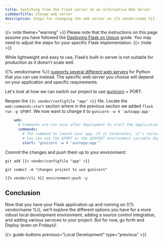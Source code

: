 ```yaml
---
title: Switching from the Flask server to an alternative Web Server
sidebarTitle: Change web server
description: Steps for changing the web server on {{% vendor/name %}}.
---
```

{{< note theme="warning" >}}
Please note that the instructions on this page assume you have followed the
[Deploying Flask on Upsun](/get-started/flask/deploy/_index.md) guide. You may need to adjust the steps for your
specific Flask implementation.
{{< /note >}}

While lightweight and easy to use, Flask’s built-in server is not suitable for production as it doesn’t
scale well.

{{% vendor/name %}} [supports several different web servers](/languages/python/server/_index.md) for Python
that you can use instead. The specific web server you choose will depend on your application and specific requirements.

Let's look at how we can switch our project to use [gunicorn](https://gunicorn.org/) + PORT.

Reopen the `{{< vendor/configfile "app" >}}` file. Locate the `web:commands:start` section where in the previous section
we added `flask run -p $PORT`. We now want to change it to `gunicorn -w 4 'autoapp:app'`

```yaml {configFile="app"}
    web:
      # Commands are run once after deployment to start the application process.
      commands:
        # The command to launch your app. If it terminates, it’s restarted immediately.
        # You can use the $PORT or the $SOCKET environment variable depending on the socket family of your upstream
        start: "gunicorn -w 4 'autoapp:app'"
```

Commit the changes and push them up to your environment:

```shell
git add {{< vendor/configfile "app" >}}
```
```shell
git commit -m "changes project to use gunicorn"
```
```shell
{{% vendor/cli %}} environment:push -y
```
## Conclusion
Now that you have your Flask application up and running on {{% vendor/name %}}, we'll explore the different options you
have for a more robust local development environment, adding a source control integration, and adding
various services to your project. But for now, go forth and Deploy (even on Fridays)!

{{< guide-buttons previous="Local Development" type="previous" >}}
